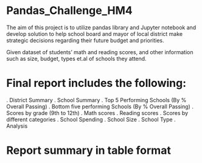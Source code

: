 # Pandas_Challenge_HM4

The aim of this project is to utilize pandas library and Jupyter notebook and develop solution to help school board and mayor of local district make strategic 
decisions regarding their future budget and priorities. 

Given dataset of students’ math and reading scores, and other information such as size, budget, types et.al of schools they attend.

# Final report includes the following:

. District Summary
. School Summary
. Top 5 Performing Schools (By % Overall Passing)
. Bottom five performing Schools (By % Overall Passing)
. Scores by grade (9th to 12th)
      . Math scores
      . Reading scores
. Scores by different categories
      . School Spending
      . School Size
      . School Type
. Analysis


# Report summary in table format





